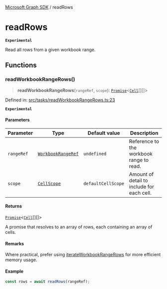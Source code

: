 [Microsoft Graph SDK](README.md) / readRows

# readRows

**`Experimental`**

Read all rows from a given workbook range.

## Functions

### readWorkbookRangeRows()

> **readWorkbookRangeRows**(`rangeRef`, `scope`): [`Promise`](https://developer.mozilla.org/docs/Web/JavaScript/Reference/Global_Objects/Promise)\<[`Cell`](Cell.md#cell)[][]\>

Defined in: [src/tasks/readWorkbookRangeRows.ts:23](https://github.com/Future-Secure-AI/microsoft-graph/blob/main/src/tasks/readWorkbookRangeRows.ts#L23)

**`Experimental`**

#### Parameters

| Parameter | Type | Default value | Description |
| ------ | ------ | ------ | ------ |
| `rangeRef` | [`WorkbookRangeRef`](WorkbookRange-1.md#workbookrangeref) | `undefined` | Reference to the workbook range to read. |
| `scope` | [`CellScope`](Cell.md#cellscope) | `defaultCellScope` | Amount of detail to include for each cell. |

#### Returns

[`Promise`](https://developer.mozilla.org/docs/Web/JavaScript/Reference/Global_Objects/Promise)\<[`Cell`](Cell.md#cell)[][]\>

A promise that resolves to an array of rows, each containing an array of cells.

#### Remarks

Where practical, prefer using [iterateWorkbookRangeRows](iterateRows.md#iterateworkbookrangerows) for more efficient memory usage.

#### Example

```ts
const rows = await readRows(rangeRef);
```
